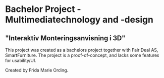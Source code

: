 # Bachelor Project - Multimediatechnology and -design

## "Interaktiv Monteringsanvisning i 3D"

This project was created as a bachelors project together with Fair Deal AS, SmartFurniture.
The project is a proof-of-concept, and lacks some features for usability/UI.

Created by Frida Marie Ording.
